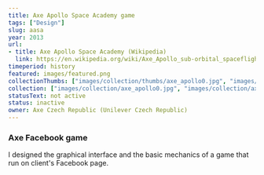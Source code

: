 ```yaml
---
title: Axe Apollo Space Academy game
tags: ["Design"]
slug: aasa
year: 2013
url:
- title: Axe Apollo Space Academy (Wikipedia)
  link: https://en.wikipedia.org/wiki/Axe_Apollo_sub-orbital_spaceflights/
timeperiod: history
featured: images/featured.png
collectionThumbs: ["images/collection/thumbs/axe_apollo0.jpg", "images/collection/thumbs/axe_apollo1.jpg", "images/collection/thumbs/axe_apollo2.jpg", "images/collection/thumbs/axe_apollo3.jpg", "images/collection/thumbs/axe_apollo4.jpg", "images/collection/thumbs/axe_apollo5.jpg"]
collection: ["images/collection/axe_apollo0.jpg", "images/collection/axe_apollo1.jpg", "images/collection/axe_apollo2.jpg", "images/collection/axe_apollo3.jpg", "images/collection/axe_apollo4.jpg", "images/collection/axe_apollo5.jpg"]
statusText: not active
status: inactive
owner: Axe Czech Republic (Unilever Czech Republic)
---
```

### Axe Facebook game
I designed the graphical interface and the basic mechanics of a game that run on client's Facebook page.  

